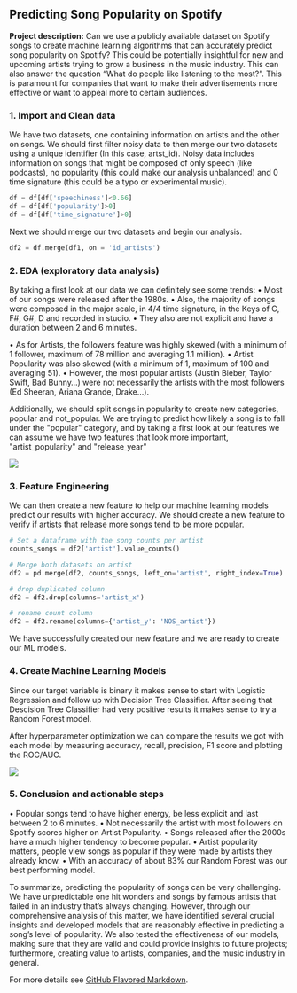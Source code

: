 ## Predicting Song Popularity on Spotify

**Project description:** Can we use a publicly available dataset on Spotify songs to create machine learning algorithms that can accurately predict song popularity on Spotify? This could be potentially insightful for new and upcoming artists trying to grow a business in the music industry.
This can also answer the question “What do people like listening to the most?”. This is paramount for companies that want to make their advertisements more effective or want to appeal more to certain audiences.

### 1. Import and Clean data

We have two datasets, one containing information on artists and the other on songs. We should first filter noisy data to then merge our two datasets using a unique identifier (In this case, artst_id). Noisy data includes information on songs that might be composed of only speech (like podcasts), no popularity (this could make our analysis unbalanced) and 0 time signature (this could be a typo or experimental music).

```python
df = df[df['speechiness']<0.66]
df = df[df['popularity']>0]
df = df[df['time_signature']>0]
```

Next we should merge our two datasets and begin our analysis.

```python
df2 = df.merge(df1, on = 'id_artists')
```

### 2. EDA (exploratory data analysis)

By taking a first look at our data we can definitely see some trends:
• Most of our songs were released after the 1980s. 
• Also, the majority of songs were composed in the major scale, in 4/4 time signature, in the Keys of C, F#, G#, D and recorded in studio. 
• They also are not explicit and have a duration between 2 and 6 minutes.

• As for Artists, the followers feature was highly skewed (with a minimum of 1 follower, maximum of 78 million and averaging 1.1 million). 
• Artist Popularity was also skewed (with a minimum of 1, maximum of 100 and averaging 51). 
• However, the most popular artists (Justin Bieber, Taylor Swift, Bad Bunny…) were not necessarily the artists with the most followers (Ed Sheeran, Ariana Grande, Drake…).

Additionally, we should split songs in popularity to create new categories, popular and not_popular. We are trying to predict how likely a song is to fall under the "popular" category, and by taking a first look at our features we can assume we have two features that look more important, "artist_popularity" and "release_year"

<img src="images/dummy_thumbnail.jpg?raw=true"/>

### 3. Feature Engineering

We can then create a new feature to help our machine learning models predict our results with higher accuracy. We should create a new feature to verify if artists that release more songs tend to be more popular.

```python
# Set a dataframe with the song counts per artist
counts_songs = df2['artist'].value_counts()

# Merge both datasets on artist
df2 = pd.merge(df2, counts_songs, left_on='artist', right_index=True)

# drop duplicated column
df2 = df2.drop(columns='artist_x')

# rename count column
df2 = df2.rename(columns={'artist_y': 'NOS_artist'})
```

We have successfully created our new feature and we are ready to create our ML models.

### 4. Create Machine Learning Models

Since our target variable is binary it makes sense to start with Logistic Regression and follow up with Decision Tree Classifier. After seeing that Descision Tree Classifier had very positive results it makes sense to try a Random Forest model.

After hyperparameter optimization we can compare the results we got with each model by measuring accuracy, recall, precision, F1 score and plotting the ROC/AUC.

<img src="images/dummy_thumbnail.jpg?raw=true"/>

### 5. Conclusion and actionable steps

• Popular songs tend to have higher energy, be less explicit and last between 2 to 6 minutes. 
• Not necessarily the artist with most followers on Spotify scores higher on Artist Popularity. 
• Songs released after the 2000s have a much higher tendency to become popular. 
• Artist popularity matters, people view songs as popular if they were made by artists they already know. 
• With an accuracy of about 83% our Random Forest was our best performing model.

To summarize, predicting the popularity of songs can be very challenging. We have unpredictable one hit wonders and songs by famous artists that failed in an industry that’s always changing. However, through our comprehensive analysis of this matter, we have identified several crucial insights and developed models that are reasonably effective in predicting a song’s level of popularity.
We also tested the effectiveness of our models, making sure that they are valid and could provide insights to future projects; furthermore, creating value to artists, companies, and the music industry in general.

For more details see [GitHub Flavored Markdown]([https://guides.github.com/features/mastering-markdown/](https://github.com/RodolfoAMaranhao/Predicting-Song-Popularity-on-Spotify/blob/main/Capstone%20report%20Rodolfo%20Maranhao%20(Predicting%20Song%20Popularity%20on%20Spotify).pdf)).
